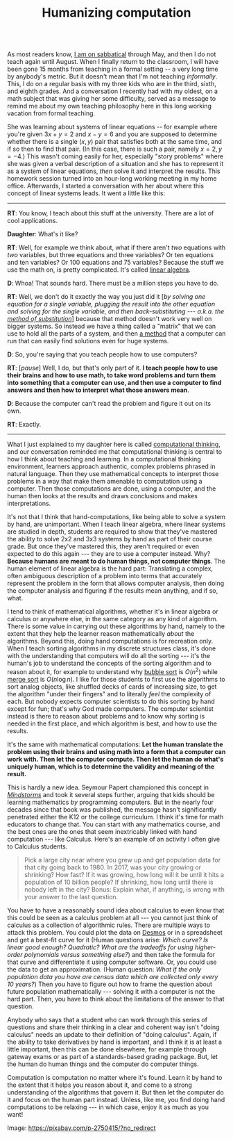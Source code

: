﻿---
title: "Humanizing computation"
excerpt: "Mathematics education needs an update in its ideas about the role of hand computation: Let the human do human things, and the computer do computer things."
comments: true
share: true
tags:
  - Teaching
  - Mathematics 
---

<img src="{{ site.url }}{{ site.baseurl }}/assets/images/brain-2750415_1280.png" alt="" class="full"> 


As most readers know, [I am on sabbatical](http://rtalbert.org/sabbatical) through May, and then I do not teach again until August. When I finally return to the classroom, I will have been gone 15 months from teaching in a formal setting -- a very long time by anybody's metric. But it doesn't mean that I'm not teaching _informally_. This, I do on a regular basis with my three kids who are in the third, sixth, and eighth grades. And a conversation I recently had with my oldest, on a math subject that was giving her some difficulty, served as a message to remind me about my own teaching philosophy here in this long working vacation from formal teaching. 

She was learning about systems of linear equations -- for example where you're given $3x + y = 2$ and $x - y = 6$ and you are supposed to determine whether there is a single $(x,y)$ pair that satisfies both at the same time, and if so then to find that pair. (In this case, there is such a pair, namely $x = 2, y = -4$.) This wasn't coming easily for her, especially "story problems" where she was given a verbal description of a situation and she has to represent it as a system of linear equations, _then_ solve it and interpret the results. This homework session turned into an hour-long working meeting in my home office. Afterwards, I started a conversation with her about where this concept of linear systems leads. It went a little like this:

---

**RT**: You know, I teach about this stuff at the university. There are a lot of cool applications. 

**Daughter**: What's it like?  

**RT**: Well, for example we think about, what if there aren't *two* equations with *two* variables, but three equations and three variables? Or ten equations and ten variables? Or 100 equations and 75 variables? Because the stuff we use the math on, is pretty complicated. It's called [linear algebra](https://en.wikipedia.org/wiki/Linear_algebra). 

**D**: Whoa! That sounds hard. There must be a million steps you have to do. 

**RT**: Well, we don't do it exactly the way you just did it [_by solving one equation for a single variable, plugging the result into the other equation and solving for the single variable, and then back-substituting --- a.k.a. the [method of substitution](https://www.mathportal.org/algebra/solving-system-of-linear-equations/substitution-method.php)_] because that method doesn't work very well on bigger systems. So instead we have a thing called a "matrix" that we can use to hold all the parts of a system, and then [a method](https://en.wikipedia.org/wiki/Gaussian_elimination) that a computer can run that can easily find solutions even for huge systems. 

**D**: So, you're saying that you teach people how to use computers? 

**RT**: [_pause_] Well, I do, but that's only part of it. **I teach people how to use their brains and how to use math, to take word problems and turn them into something that a computer can use, and then use a computer to find answers and then how to interpret what those answers mean**. 

**D**: Because the computer can't read the problem and figure it out on its own. 

**RT**: Exactly. 

---

What I just explained to my daughter here is called [computational thinking](https://en.wikipedia.org/wiki/Computational_thinking), and our conversation reminded me that computational thinking is central to how I think about teaching and learning. In a computational thinking environment, learners approach authentic, complex problems phrased in natural language. Then they use mathematical concepts to interpret those problems in a way that make them amenable to computation using a computer. Then those computations are done, using a computer, and the human then looks at the results and draws conclusions and makes interpretations. 

It's not that I think that hand-computations, like being able to solve a system by hand, are unimportant. When I teach linear algebra, where linear systems are studied in depth, students are required to show that they've mastered the ability to solve 2x2 and 3x3 systems by hand as part of their course grade. But once they've mastered this, they aren't required or even expected to do this again --- they are to use a computer instead. Why? **Because humans are meant to do human things, not computer things**. The human element of linear algebra is the hard part: Translating a complex, often ambiguous description of a problem into terms that accurately represent the problem in the form that allows computer analysis, then doing the computer analysis and figuring if the results mean anything, and if so, what.   

I tend to think of mathematical algorithms, whether it's in linear algebra or calculus or anywhere else, in the same category as any kind of algorithm. There is some value in carrying out these algorithms by hand, namely to the extent that they help the learner reason mathematically _about_ the algorithms. Beyond this, doing hand computations is for recreation only. When I teach sorting algorithms in my discrete structures class, it's done with the understanding that computers will do all the sorting --- it's the human's job to understand the concepts of the sorting algorithm and to reason about it, for example to understand why [bubble sort](https://en.wikipedia.org/wiki/Bubble_sort) is $O(n^2)$ while [merge sort](https://en.wikipedia.org/wiki/Merge_sort) is $O(n \log n)$. I like for those students to first use the algorithms to sort analog objects, like shuffled decks of cards of increasing size, to get the algorithm "under their fingers" and to literally _feel_ the complexity of each. But nobody expects computer scientists to do this sorting by hand except for fun; that's why God made computers. The computer scientist instead is there to reason about problems and to know why sorting is needed in the first place, and which algorithm is best, and how to use the results.

It's the same with mathematical computations: **Let the human translate the problem using their brains and using math into a form that a computer can work with. Then let the computer compute. Then let the human do what's uniquely human, which is to determine the validity and meaning of the result.** 

This is hardly a new idea. Seymour Papert championed this concept in [_Mindstorms_](http://a.co/cdDYDY8) and took it several steps further, arguing that kids should be learning mathematics _by_ programming computers. But in the nearly four decades since that book was published, the message hasn't significantly penetrated either the K12 or the college curriculum. I think it's time for math educators to change that. You can start with any mathematics course, and the best ones are the ones that seem inextricably linked with hand computation --- like Calculus. Here's an example of an activity I often give to Calculus students. 

>Pick a large city near where you grew up and get population data for that city going back to 1980. In 2017, was your city growing or shrinking? How fast? If it was growing, how long will it be until it hits a population of 10 billion people? If shrinking, how long until there is nobody left in the city? Bonus: Explain what, if anything, is wrong with your answer to the last question. 

You have to have a reasonably sound idea about calculus to even know that this could be seen as a calculus problem at all --- you cannot just think of calculus as a collection of algorithmic rules. There are multiple ways to attack this problem. You could plot the data on [Desmos](http://www.desmos.com) or in a spreadsheet and get a best-fit curve for it (Human questions arise: *Which curve? Is linear good enough? Quadratic? What are the tradeoffs for using higher-order polynomials versus something else?*) and then take the formula for that curve and differentiate it using computer software. Or, you could use the data to get an approximation. (Human question: *What if the only population data you have are census data which are collected only every 10 years?*) Then you have to figure out how to frame the question about future population mathematically --- solving it with a computer is not the hard part. Then, you have to think about the limitations of the answer to that question. 

Anybody who says that a student who can work through this series of questions and share their thinking in a clear and coherent way isn't "doing calculus" needs an update to their definition of "doing calculus". Again, if the ability to take derivatives by hand is important, and I think it is at least a little important, then this can be done elsewhere, for example through gateway exams or as part of a standards-based grading package. But, let the human do human things and the computer do computer things. 

Computation is computation no matter where it's found. Learn it by hand to the extent that it helps you reason about it, and come to a strong understanding of the algorithms that govern it. But then let the computer do it and focus on the human part instead. Unless, like me, you find doing hand computations to be relaxing --- in which case, enjoy it as much as you want! 

Image: https://pixabay.com/p-2750415/?no_redirect 
